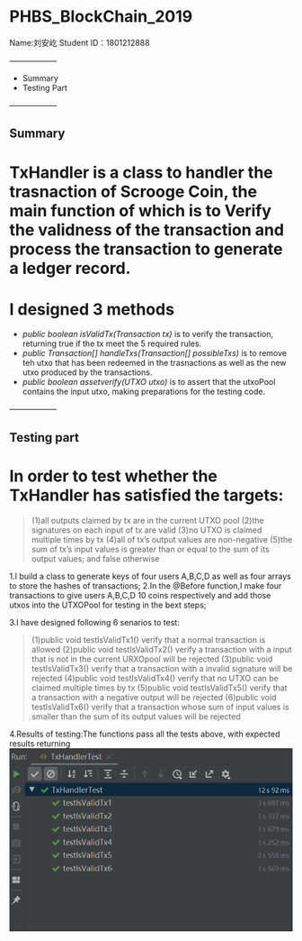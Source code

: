 # PHBS_BlockChain_2019
Name:刘安屹
Student ID：1801212888

——————

  - Summary
  - Testing Part
 
 ——————

## Summary
# TxHandler is a class to handler the trasnaction of Scrooge Coin, the main function of which is to Verify the validness of the transaction and process the transaction to generate a ledger record.
# I designed 3 methods
- *public boolean isValidTx(Transaction tx)* is to verify the transaction, returning true if the tx meet the 5 required rules.
- *public Transaction[] handleTxs(Transaction[] possibleTxs)* is to remove teh utxo that has been redeemed in the trasnactions as well as the new utxo produced by the transactions.
- *public boolean assetverify(UTXO utxo)* is to assert that the utxoPool contains the input utxo, making preparations for the testing code.

——————


## Testing part

# In order to test whether the TxHandler has satisfied the targets:
>(1)all outputs claimed by tx are in the current UTXO pool
>(2)the signatures on each input of tx are valid
>(3)no UTXO is claimed multiple times by tx
>(4)all of tx’s output values are non-negative
>(5)the sum of tx’s input values is greater than or equal to the sum of its output values; and false otherwise

1.I build a class to generate keys of four users A,B,C,D as well as four arrays to store the hashes of transactions;
2.In the @Before function,I make four transactions to give users A,B,C,D 10 coins respectively and add those utxos into the UTXOPool for testing in the bext steps;

3.I have designed following 6 senarios to test:
>(1)public void testIsValidTx1()
    verify that a normal transaction is allowed
>(2)public void testIsValidTx2()
   verify a transaction with a input that is not in the current URXOpool will be rejected
>(3)public void testIsValidTx3()
   verify that a transaction with a invalid signature will be rejected
>(4)public void testIsValidTx4()
   verify that no UTXO can be claimed multiple times by tx
>(5)public void testIsValidTx5() 
   verify that a transaction with a negative output will be rejected
>(6)public void testIsValidTx6()
   verify that a transaction whose sum of input values is smaller than the sum of its output values will be rejected

4.Results of testing:The functions pass all the tests above, with expected results returning
![](https://github.com/Keira-liu/PHBS_BlockChain_2019/raw/master/Testing%20Results.png)
